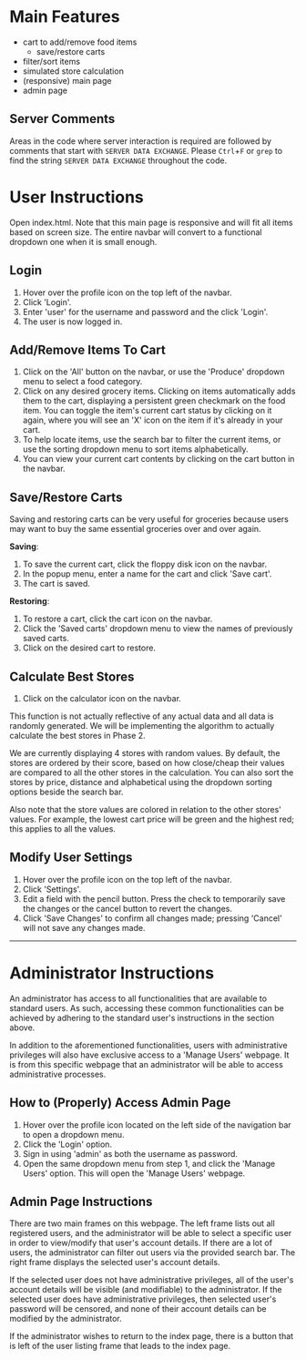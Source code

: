 # Main Features
- cart to add/remove food items
  - save/restore carts
- filter/sort items
- simulated store calculation
- (responsive) main page
- admin page

## Server Comments 
Areas in the code where server interaction is required are followed by comments
that start with `SERVER DATA EXCHANGE`.  Please `Ctrl`+`F` or `grep` to find
the string `SERVER DATA EXCHANGE` throughout the code.

# User Instructions
Open index.html. Note that this main page is responsive and will fit all items
based on screen size. The entire navbar will convert to a functional dropdown
one when it is small enough.

## Login
1. Hover over the profile icon on the top left of the navbar.
2. Click 'Login'.
3. Enter 'user' for the username and password and the click 'Login'.
4. The user is now logged in.

## Add/Remove Items To Cart
1. Click on the 'All' button on the navbar, or use the 'Produce' dropdown menu
   to select a food category.
2. Click on any desired grocery items. Clicking on items automatically adds
   them to the cart, displaying a persistent green checkmark on the food item.
   You can toggle the item's current cart status by clicking on it again, where
   you will see an 'X' icon on the item if it's already in your cart.
3. To help locate items, use the search bar to filter the current items, or use
   the sorting dropdown menu to sort items alphabetically.
4. You can view your current cart contents by clicking on the cart button in
   the navbar.

## Save/Restore Carts
Saving and restoring carts can be very useful for groceries because users may
want to buy the same essential groceries over and over again.

**Saving**:
1. To save the current cart, click the floppy disk icon on the navbar.
2. In the popup menu, enter a name for the cart and click 'Save cart'.
3. The cart is saved.

**Restoring**:
1. To restore a cart, click the cart icon on the navbar.
2. Click the 'Saved carts' dropdown menu to view the names of previously saved
   carts.
3. Click on the desired cart to restore.

## Calculate Best Stores
1. Click on the calculator icon on the navbar.

This function is not actually reflective of any actual data and all data is
randomly generated. We will be implementing the algorithm to actually calculate
the best stores in Phase 2. 

We are currently displaying 4 stores with random values. By default, the stores
are ordered by their score, based on how close/cheap their values are compared
to all the other stores in the calculation. You can also sort the stores by
price, distance and alphabetical using the dropdown sorting options beside the
search bar. 

Also note that the store values are colored in relation to the other stores'
values. For example, the lowest cart price will be green and the highest red;
this applies to all the values.

## Modify User Settings
1. Hover over the profile icon on the top left of the navbar.
2. Click 'Settings'.
3. Edit a field with the pencil button. Press the check to temporarily save the
   changes or the cancel button to revert the changes.
4. Click 'Save Changes' to confirm all changes made; pressing 'Cancel' will not
   save any changes made.

---

# Administrator Instructions
An administrator has access to all functionalities that are available to
standard users. As such, accessing these common functionalities can be achieved
by adhering to the standard user's instructions in the section above.

In addition to the aforementioned functionalities, users with administrative
privileges will also have exclusive access to a 'Manage Users' webpage. It is
from this specific webpage that an administrator will be able to access
administrative processes.

## How to (Properly) Access Admin Page
1.  Hover over the profile icon located on the left side of the navigation bar
    to open a dropdown menu.
2.  Click the 'Login' option.
3.  Sign in using 'admin' as both the username as password.
4.  Open the same dropdown menu from step 1, and click the 'Manage Users'
    option. This will open the 'Manage Users' webpage.

## Admin Page Instructions 
There are two main frames on this webpage. The left frame lists out all
registered users, and the administrator will be able to select a specific user
in order to view/modify that user's account details. If there are a lot of
users, the administrator can filter out users via the provided search bar. The
right frame displays the selected user's account details. 

If the selected user does not have administrative privileges, all of the user's
account details will be visible (and modifiable) to the administrator. If the
selected user does have administrative privileges, then selected user's
password will be censored, and none of their account details can be modified by
the administrator.

If the administrator wishes to return to the index page, there is a button that
is left of the user listing frame that leads to the index page.
